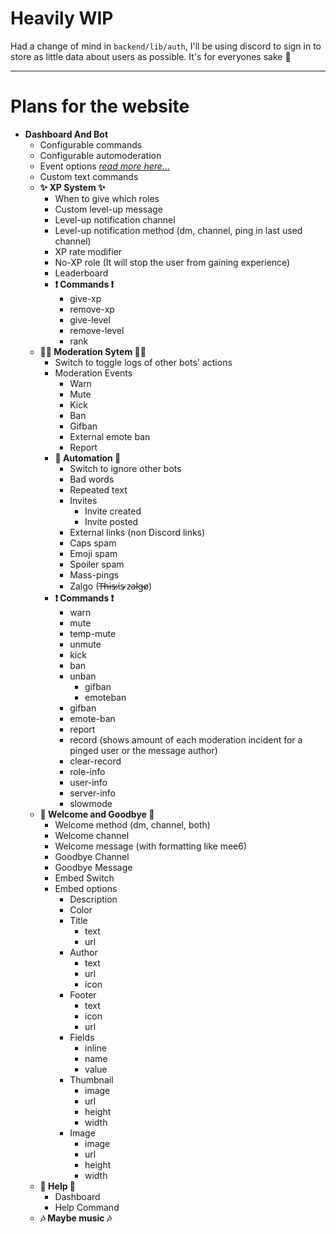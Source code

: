 # Heavily WIP

Had a change of mind in `backend/lib/auth`, I'll be using discord to sign in to store as little data about users as possible. It's for everyones sake 🙂

---

# Plans for the website

* **Dashboard And Bot**
  - Configurable commands
  - Configurable automoderation
  - Event options *[read more here...](./backend/docs/dashboard/configurableEvents.md)*
  - Custom text commands
  - **✨ XP System ✨**
    - When to give which roles
    - Custom level-up message
    - Level-up notification channel
    - Level-up notification method (dm, channel, ping in last used channel)
    - XP rate modifier
    - No-XP role (It will stop the user from gaining experience)
    - Leaderboard
    - **❗ Commands ❗**
      - give-xp
      - remove-xp
      - give-level
      - remove-level
      - rank
  - **👮‍♂️ Moderation Sytem 👮‍♂️**
    - Switch to toggle logs of other bots' actions
    - Moderation Events
      - Warn
      - Mute
      - Kick
      - Ban
      - Gifban
      - External emote ban
      - Report
    - **🤖 Automation 🤖**
      - Switch to ignore other bots
      - Bad words
      - Repeated text
      - Invites
        - Invite created
        - Invite posted
      - External links (non Discord links)
      - Caps spam
      - Emoji spam
      - Spoiler spam
      - Mass-pings
      - Zalgo (T̶h̶i̶s̵ ̷i̷s̴ ̷z̵a̵l̵g̶o̸)
    - **❗ Commands ❗**
      - warn
      - mute
      - temp-mute
      - unmute
      - kick
      - ban
      - unban
        - gifban
        - emoteban
      - gifban
      - emote-ban
      - report
      - record (shows amount of each moderation incident for a pinged user or the message author)
      - clear-record
      - role-info
      - user-info
      - server-info
      - slowmode
  - **👋 Welcome and Goodbye 👋**
    - Welcome method (dm, channel, both)
    - Welcome channel
    - Welcome message (with formatting like mee6)
    - Goodbye Channel
    - Goodbye Message
    - Embed Switch
    - Embed options
      - Description
      - Color
      - Title
        - text
        - url
      - Author
        - text
        - url
        - icon
      - Footer
        - text
        - icon
        - url
      - Fields
        - inline
        - name
        - value
      - Thumbnail
        - image
        - url
        - height
        - width
      - Image
        - image
        - url
        - height
        - width
  - **📄 Help 📄**
    - Dashboard
    - Help Command
  - **🎶 Maybe music 🎶**
